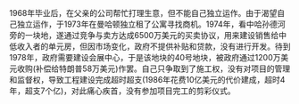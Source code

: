 1968年毕业后，在父亲的公司帮忙打理生意，但不能自己独立运作。由于渴望自己独立运作，于1973年在曼哈顿独立租了公寓寻找商机。1974年，看中哈孙德河旁的一块地，遂通过竞争与卖方达成6500万美元的买卖协议，用来建设销售给中低收入者的单元房，但因市场变化，政府不提供补贴和贷款，没有进行开发。待到1978年，政府需要建设会展中心，于是该地块的40号地块，被政府通过1200万美元收购(补偿给特朗普58万美元)作罢。自己只争取到了施工权，没有对项目的管理和监督权，导致工程建设完成超时超支(1986年花费10亿美元的代价建成，超时4年，超支7个亿)，对此痛心疾首，没有参加项目完工的剪彩仪式。